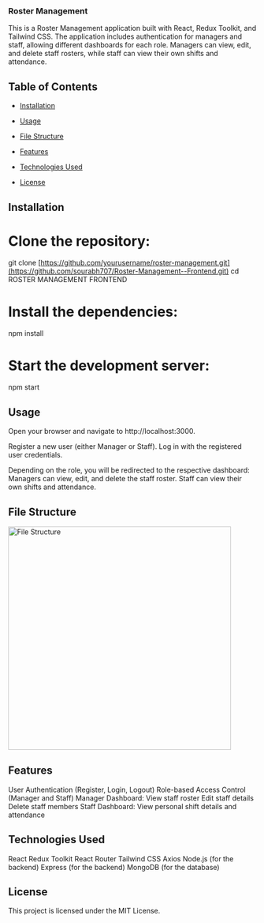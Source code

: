 ### Roster Management

This is a Roster Management application built with React, Redux Toolkit, and Tailwind CSS. The application includes authentication for managers and staff, allowing different dashboards for each role. Managers can view, edit, and delete staff rosters, while staff can view their own shifts and attendance.

## Table of Contents

- [Installation](#installation)
- [Usage](#usage)
- [File Structure](#file-structure)
- [Features](#features)
- [Technologies Used](#technologies-used)

- [License](#license)

## Installation

# Clone the repository:

   git clone [https://github.com/yourusername/roster-management.git](https://github.com/sourabh707/Roster-Management--Frontend.git)
   cd ROSTER MANAGEMENT FRONTEND 
# Install the dependencies:

npm install

# Start the development server:
npm start

## Usage

Open your browser and navigate to http://localhost:3000.

Register a new user (either Manager or Staff).
Log in with the registered user credentials.

Depending on the role, you will be redirected to the respective dashboard:
Managers can view, edit, and delete the staff roster.
Staff can view their own shifts and attendance.

## File Structure

<img width="452" alt="File Structure" src="https://github.com/sourabh707/Roster-Management--Frontend/assets/85352464/ed037a85-dfd6-4f78-9166-b36935a94a9c">

## Features

User Authentication (Register, Login, Logout)
Role-based Access Control (Manager and Staff)
Manager Dashboard:
View staff roster
Edit staff details
Delete staff members
Staff Dashboard:
View personal shift details and attendance

## Technologies Used

React
Redux Toolkit
React Router
Tailwind CSS
Axios
Node.js (for the backend)
Express (for the backend)
MongoDB (for the database)

## License

This project is licensed under the MIT License.
